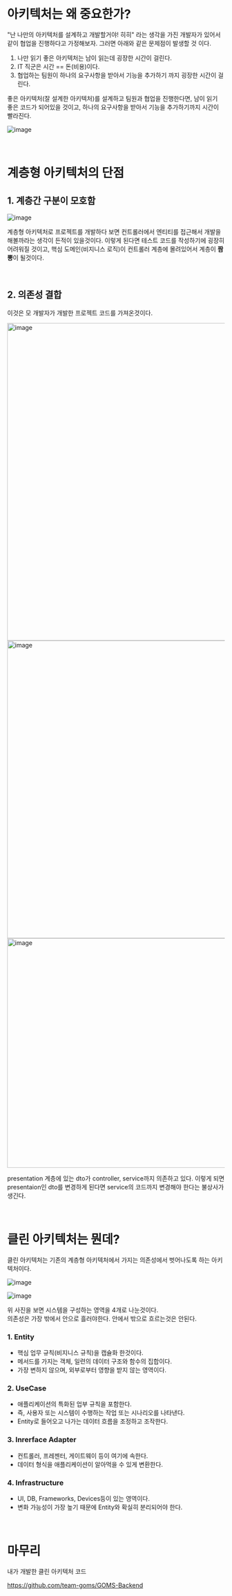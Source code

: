 # 아키텍처는 왜 중요한가?

"난 나만의 아키텍처를 설계하고 개발할거야! 히히" 라는 생각을 가진 개발자가 있어서
같이 협업을 진행하다고 가정해보자. 그러면 아래와 같은 문제점이 발생할 것 이다.

1. 나만 읽기 좋은 아키텍처는 남이 읽는데 굉장한 시간이 걸린다.
2. IT 직군은 시간 == 돈(비용)이다.
3. 협업하는 팀원이 하나의 요구사항을 받아서 기능을 추가하기 까지 굉장한 시간이 걸린다.

좋은 아키텍처(잘 설계한 아키텍처)를 설계하고 팀원과 협업을 진행한다면,
남이 읽기 좋은 코드가 되어있을 것이고, 하나의 요구사항을 받아서 기능을 추가하기까지 시간이 빨라진다.

![image](https://user-images.githubusercontent.com/82089918/235816389-1c3de5c5-b5ba-44e4-b92e-2472e4f82300.png)

<br>

# 계층형 아키텍처의 단점

## 1. 계층간 구분이 모호함

![image](https://user-images.githubusercontent.com/82089918/235816927-b25248b5-30e6-46af-be1b-67834f8475c6.png)

계층형 아키텍처로 프로젝트를 개발하다 보면 컨트롤러에서 엔티티를 접근해서 개발을 해볼까라는 생각이 든적이 있을것이다. 
이렇게 된다면 테스트 코드를 작성하기에 굉장히 어려워질 것이고, 핵심 도메인(비지니스 로직)이 컨트롤러 계층에 몰려있어서 계층이 **짬뽕**이 될것이다. 

<br>

## 2. 의존성 결합

이것은 모 개발자가 개발한 프로젝트 코드를 가져온것이다.

<img width="736" alt="image" src="https://user-images.githubusercontent.com/82089918/235818465-28e1f293-ad8b-48ca-9a5c-b25d7f485c13.png">

<img width="690" alt="image" src="https://user-images.githubusercontent.com/82089918/235818535-ea21f6d7-beea-42dc-a464-41ad5e05fb2f.png">

<img width="532" alt="image" src="https://user-images.githubusercontent.com/82089918/235818566-16801ac4-c921-42b8-9724-e6822e5b3080.png">

presentation 계층에 있는 dto가 controller, service까지 의존하고 있다.
이렇게 되면 presentaion인 dto를 변경하게 된다면 service의 코드까지 변경해야 한다는 불상사가 생긴다.

<br>

# 클린 아키텍처는 뭔데?

클린 아키텍처는 기존의 계층형 아키텍처에서 가지는 의존성에서 벗어나도록 하는 아키텍처이다.

![image](https://user-images.githubusercontent.com/82089918/235816679-77080354-0467-4d5b-a28e-269efe735318.png)

![image](https://user-images.githubusercontent.com/82089918/235836779-e70d6f93-1871-4772-8f86-fb24aed92cd6.png)

위 사진을 보면 시스템을 구성하는 영역을 4개로 나눈것이다. <br>
의존성은 가장 밖에서 안으로 흘러야한다. 안에서 밖으로 흐르는것은 안된다.

### 1. Entity

- 핵심 업무 규칙(비지니스 규칙)을 캡슐화 한것이다.
- 메서드를 가지는 객체, 일련의 데이터 구조와 함수의 집합이다.
- 가장 변하지 않으며, 외부로부터 영향을 받지 않는 영역이다.

### 2. UseCase
- 애플리케이션의 특화된 업부 규칙을 포함한다.
- 즉, 사용자 또는 시스템이 수행하는 작업 또는 시나리오를 나타낸다.
- Entity로 들어오고 나가는 데이터 흐름을 조정하고 조작한다.

### 3. Inrerface Adapter
- 컨트롤러, 프레젠터, 게이트웨이 등이 여기에 속한다.
- 데이터 형식을 애플리케이션이 알아먹을 수 있게 변환한다.

### 4. Infrastructure
- UI, DB, Frameworks, Devices등이 있는 영역이다.
- 변화 가능성이 가장 높기 때문에 Entity와 확실히 분리되어야 한다.

<br>

# 마무리

내가 개발한 클린 아키텍처 코드

https://github.com/team-goms/GOMS-Backend